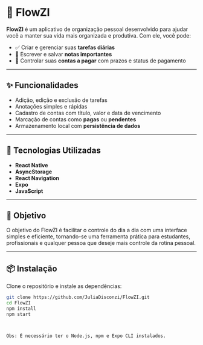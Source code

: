 # 📌 FlowZI

**FlowZI** é um aplicativo de organização pessoal desenvolvido para ajudar você a manter sua vida mais organizada e produtiva. Com ele, você pode:

- ✅ Criar e gerenciar suas **tarefas diárias**
- 📝 Escrever e salvar **notas importantes**
- 💸 Controlar suas **contas a pagar** com prazos e status de pagamento

---

## ✨ Funcionalidades

- Adição, edição e exclusão de tarefas
- Anotações simples e rápidas
- Cadastro de contas com título, valor e data de vencimento
- Marcação de contas como **pagas** ou **pendentes**
- Armazenamento local com **persistência de dados**

---

## 🚀 Tecnologias Utilizadas

- **React Native**
- **AsyncStorage**
- **React Navigation**
- **Expo**
- **JavaScript**

---

## 📱 Objetivo

O objetivo do FlowZI é facilitar o controle do dia a dia com uma interface simples e eficiente, tornando-se uma ferramenta prática para estudantes, profissionais e qualquer pessoa que deseje mais controle da rotina pessoal.

---

## 📦 Instalação

Clone o repositório e instale as dependências:

```bash
git clone https://github.com/JuliaDisconzi/FlowZI.git
cd FlowZI
npm install
npm start



Obs: É necessário ter o Node.js, npm e Expo CLI instalados.


